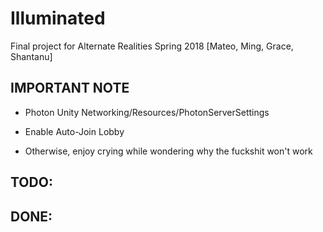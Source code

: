 # Illuminated
Final project for Alternate Realities Spring 2018 [Mateo, Ming, Grace, Shantanu]

## IMPORTANT NOTE

- Photon Unity Networking/Resources/PhotonServerSettings

- Enable Auto-Join Lobby

- Otherwise, enjoy crying while wondering why the fuckshit won't work

## TODO:

## DONE:
